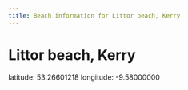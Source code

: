 ```yaml
---
title: Beach information for Littor beach, Kerry
---
```

# Littor beach, Kerry 

<div class="location-info">latitude: 53.26601218 longitude: -9.58000000</div>
<div></div>